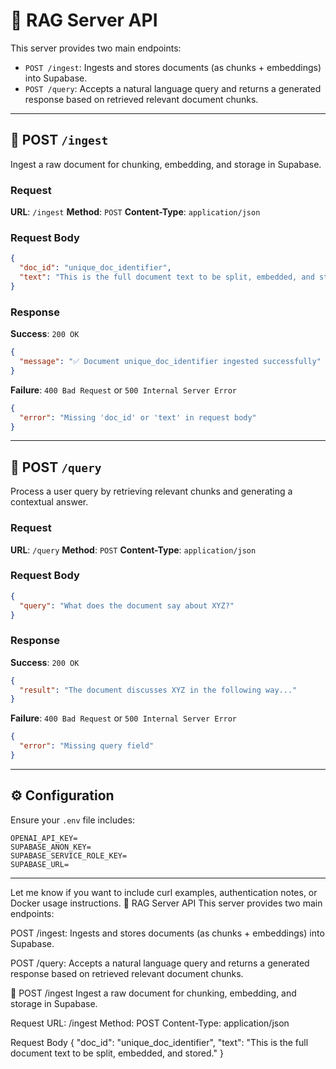 # 📘 RAG Server API

This server provides two main endpoints:

* `POST /ingest`: Ingests and stores documents (as chunks + embeddings) into Supabase.
* `POST /query`: Accepts a natural language query and returns a generated response based on retrieved relevant document chunks.

---

## 🔁 POST `/ingest`

Ingest a raw document for chunking, embedding, and storage in Supabase.

### Request

**URL**: `/ingest`
**Method**: `POST`
**Content-Type**: `application/json`

### Request Body

```json
{
  "doc_id": "unique_doc_identifier",
  "text": "This is the full document text to be split, embedded, and stored."
}
```

### Response

**Success**: `200 OK`

```json
{
  "message": "✅ Document unique_doc_identifier ingested successfully"
}
```

**Failure**: `400 Bad Request` or `500 Internal Server Error`

```json
{
  "error": "Missing 'doc_id' or 'text' in request body"
}
```

---

## 💬 POST `/query`

Process a user query by retrieving relevant chunks and generating a contextual answer.

### Request

**URL**: `/query`
**Method**: `POST`
**Content-Type**: `application/json`

### Request Body

```json
{
  "query": "What does the document say about XYZ?"
}
```

### Response

**Success**: `200 OK`

```json
{
  "result": "The document discusses XYZ in the following way..."
}
```

**Failure**: `400 Bad Request` or `500 Internal Server Error`

```json
{
  "error": "Missing query field"
}
```

---

## ⚙️ Configuration

Ensure your `.env` file includes:

```env
OPENAI_API_KEY=
SUPABASE_ANON_KEY=
SUPABASE_SERVICE_ROLE_KEY=
SUPABASE_URL=
```

---

Let me know if you want to include curl examples, authentication notes, or Docker usage instructions.
📘 RAG Server API
This server provides two main endpoints:

POST /ingest: Ingests and stores documents (as chunks + embeddings) into Supabase.

POST /query: Accepts a natural language query and returns a generated response based on retrieved relevant document chunks.

🔁 POST /ingest
Ingest a raw document for chunking, embedding, and storage in Supabase.

Request
URL: /ingest
Method: POST
Content-Type: application/json

Request Body
{
  "doc_id": "unique_doc_identifier",
  "text": "This is the full document text to be split, embedded, and stored."
}

